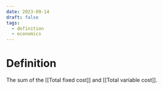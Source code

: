 ```yaml
---
date: 2023-09-14
draft: false
tags:
  - definition
  - economics
---
```

# Definition

The sum of the [[Total fixed cost]] and [[Total variable cost]].